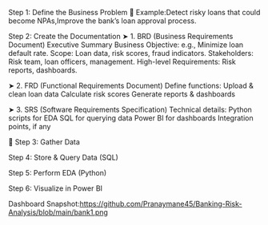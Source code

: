 Step 1: Define the Business Problem
🔹 Example:Detect risky loans that could become NPAs,Improve the bank’s loan approval process.

Step 2: Create the Documentation
➤ 1. BRD (Business Requirements Document)
Executive Summary
Business Objective: e.g., Minimize loan default rate.
Scope: Loan data, risk scores, fraud indicators.
Stakeholders: Risk team, loan officers, management.
High-level Requirements: Risk reports, dashboards.

➤ 2. FRD (Functional Requirements Document)
Define functions:
Upload & clean loan data
Calculate risk scores
Generate reports & dashboards

➤ 3. SRS (Software Requirements Specification)
Technical details:
Python scripts for EDA
SQL for querying data
Power BI for dashboards
Integration points, if any

📌 Step 3: Gather Data

Step 4: Store & Query Data (SQL)

Step 5: Perform EDA (Python)

Step 6: Visualize in Power BI

Dashboard Snapshot:https://github.com/Pranaymane45/Banking-Risk-Analysis/blob/main/bank1.png

